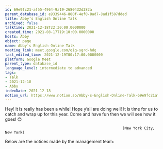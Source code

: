 ```yaml
---
id: 69e9fc21-af55-4964-9a19-2680432d382a
parent_database_id: e9339446-880f-4ef0-8ad7-8ad1f507dded
title: Abby’s English Online Talk
archived: false
talktime: 2021-12-18T22:30:00.0000000
created_time: 2021-08-17T19:10:00.0000000
hosts: Abby
object: page
name: Abby’s English Online Talk
meeting_link: meet.google.com/qig-sgrd-hdg
last_edited_time: 2021-12-19T00:17:00.0000000
platform: Google Meet
parent_type: database_id
language_level: intermediate to advanced
tags:
- Talk
- 2021-12-18
- Abby
indexDate: 2021-12-18
notion_url: https://www.notion.so/Abby-s-English-Online-Talk-69e9fc21af5549649a192680432d382a
---
```


Hey! It is really has been a while! Hope y’all are doing well! It is time for us to catch and wrap up for this year. Come and have fun then we will see how it goes! 😊



                                                          (New York City, New York)



Below are the notices made by the management team:


